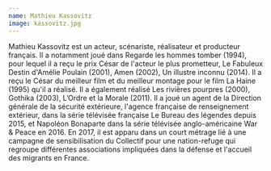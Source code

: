 ```yaml
---
name: Mathieu Kassovitz
image: kassovitz.jpg
---
```

Mathieu Kassovitz est un acteur, scénariste, réalisateur et producteur français. Il a notamment joué dans Regarde les hommes tomber (1994), pour lequel il a reçu le prix César de l'acteur le plus prometteur, Le Fabuleux Destin d'Amélie Poulain (2001), Amen (2002), Un illustre inconnu (2014). Il a reçu le César du meilleur film et du meilleur montage pour le film La Haine (1995) qu'il a réalisé. Il a également réalisé Les rivières pourpres (2000), Gothika (2003), L’Ordre et la Morale (2011). Il a joué un agent de la Direction générale de la sécurité extérieure, l'agence française de renseignement extérieur, dans la série télévisée française Le Bureau des légendes depuis 2015, et Napoléon Bonaparte dans la série télévisée anglo-américaine War & Peace en 2016. En 2017, il est apparu dans un court métrage lié à une campagne de sensibilisation du Collectif pour une nation-refuge qui regroupe différentes associations impliquées dans la défense et l'accueil des migrants en France.
